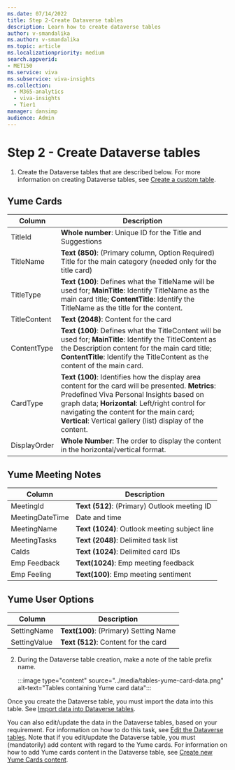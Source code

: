 ```yaml
---
ms.date: 07/14/2022
title: Step 2-Create Dataverse tables
description: Learn how to create dataverse tables
author: v-smandalika
ms.author: v-smandalika
ms.topic: article
ms.localizationpriority: medium 
search.appverid:
- MET150
ms.service: viva 
ms.subservice: viva-insights
ms.collection:
  - M365-analytics
  - viva-insights
  - Tier1
manager: dansimp
audience: Admin
---
```


# Step 2 - Create Dataverse tables

1. Create the Dataverse tables that are described below. For more information on creating Dataverse tables, see [Create a custom table](/power-apps/maker/data-platform/data-platform-create-entity).

## Yume Cards

|Column |Description  |
|---------|---------|
|TitleId     |   **Whole number**: Unique ID for the Title and Suggestions      |
|TitleName     |    **Text (850)**: (Primary column, Option Required) Title for the main category (needed only for the title card)     |
|TitleType     |**Text (100)**: Defines what the TitleName will be used for;               **MainTitle**: Identify TitleName as the main card title; **ContentTitle**: Identify the TitleName as the title for the content. |
|TitleContent     |   **Text (2048)**: Content for the card      |
|ContentType     |   **Text (100)**: Defines what the TitleContent will be used for;               **MainTitle**: Identify the TitleContent as the Description content for the main card title; **ContentTitle**: Identify the TitleContent as the content of the main card.      |
|CardType     |     **Text (100)**: Identifies how the display area content for the card will be presented.            **Metrics**: Predefined Viva Personal Insights based on graph data; **Horizontal**: Left/right control for navigating the content for the main card; **Vertical**: Vertical gallery (list) display of the content.  |
|DisplayOrder     |     **Whole Number**: The order to display the content in the horizontal/vertical format.    |

## Yume Meeting Notes

|Column  |Description  |
|---------|---------|
|MeetingId     |    **Text (512)**: (Primary) Outlook meeting ID     |
|MeetingDateTime     |     Date and time    |
|MeetingName     | **Text (1024)**: Outlook meeting subject line        |
|MeetingTasks     |   **Text (2048)**: Delimited task list      |
|CaIds    |     **Text (1024)**: Delimited card IDs    |
|Emp Feedback     |    **Text(1024)**: Emp meeting feedback     |
|Emp Feeling     |      **Text(100)**: Emp meeting sentiment   |

## Yume User Options

|Column  |Description  |
|---------|---------|
|SettingName     |    **Text(100)**: (Primary) Setting Name     |
|SettingValue     |   **Text (512)**: Content for the card      |


2. During the Dataverse table creation, make a note of the table prefix name.

   :::image type="content" source="../media/tables-yume-card-data.png" alt-text="Tables containing Yume card data":::

Once you create the Dataverse table, you must import the data into this table. See [Import data into Dataverse tables](import-data-into-dataverse-tables.md#step-4---import-data-into-dataverse-tables).

You can also edit/update the data in the Dataverse tables, based on your requirement. For information on how to do this task, see [Edit the Dataverse tables](edit-data-create-cards-content.md#edit-the-dataverse-tables). Note that if you edit/update the Dataverse table, you must (mandatorily) add content with regard to the Yume cards. For information on how to add Yume cards content in the Dataverse table, see [Create new Yume Cards content](edit-data-create-cards-content.md#create-new-yume-cards-content-based-on-edit-to-table).
